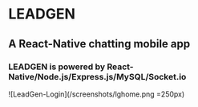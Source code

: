 # LEADGEN

## A React-Native chatting mobile app

### LEADGEN is powered by React-Native/Node.js/Express.js/MySQL/Socket.io

![LeadGen-Login](/screenshots/lghome.png =250px)